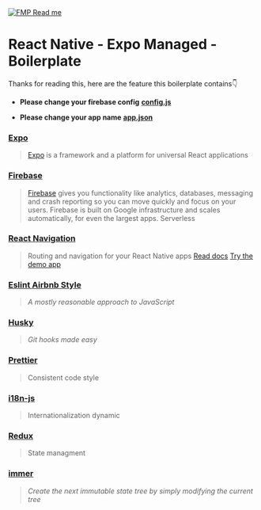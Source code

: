 <a href="https://fast-modular-project.com" target="_blank">
<img src="https://fast-modular-project.com/assets/share/readme-starter.png" alt="FMP Read me" />
</a>

# React Native - Expo Managed - Boilerplate

Thanks for reading this, here are the feature this boilerplate contains👇


 + **Please change your firebase config** [**config.js**](https://github.com/chichke/RN_EXPO_BP/blob/master/firebase/config.js)

+ **Please change your app name** [**app.json**](https://github.com/chichke/RN_EXPO_BP/blob/master/app.json)


### [Expo](https://docs.expo.io/)
> [Expo](http://expo.io/) is a framework and a platform for universal React applications
### [Firebase](https://docs.expo.io/guides/using-firebase/)
> [Firebase](https://firebase.google.com/) gives you functionality like analytics, databases, messaging and crash reporting so you can move quickly and focus on your users. Firebase is built on Google infrastructure and scales automatically, for even the largest apps.
Serverless
### [React Navigation](https://reactnavigation.org/docs/getting-started) 
> Routing and navigation for your React Native apps
[Read docs](https://reactnavigation.org/docs/getting-started)
[Try the demo app](https://github.com/react-navigation/react-navigation/tree/main/example)
### [Eslint Airbnb Style](https://github.com/airbnb/javascript#readme) 
>_A mostly reasonable approach to JavaScript_
### [Husky](https://github.com/typicode/husky#readme)  
> _Git hooks made easy_
### [Prettier](https://github.com/prettier/prettier#readme) 
> Consistent code style
 ### [i18n-js](https://github.com/fnando/i18n-js#readme) 
> Internationalization dynamic
 ### [Redux](https://github.com/reduxjs/react-redux#readme) 
> State managment
 ### [immer](https://github.com/immerjs/immer#readme) 
> _Create the next immutable state tree by simply modifying the current tree_

